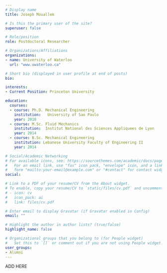 ```yaml
---
# Display name
title: Joseph Mouallem

# Is this the primary user of the site?
superuser: false

# Role/position
role: Postdoctoral Researcher

# Organizations/Affiliations
organizations:
- name: University of Waterloo
  url: "www.uwaterloo.ca"

# Short bio (displayed in user profile at end of posts)
bio:

interests:
- Current Position: Princeton University 

education:
  courses:
  - course: Ph.D. Mechanical Engineering
    institution:   University of Sao Paulo
    year: 2018
  - course: M.Sc. Fluid Mechanics
    institution:  Institut National des Sciences Appliquees de Lyon
    year: 2014
  - course: B.Sc. Mechanical Engineering
    institution: Lebanese University Faculty of Engineering II
    year: 2014

# Social/Academic Networking
# For available icons, see: https://sourcethemes.com/academic/docs/page-builder/#icons
#   For an email link, use "fas" icon pack, "envelope" icon, and a link in the
#   form "mailto:your-email@example.com" or "#contact" for contact widget.
social:

# Link to a PDF of your resume/CV from the About widget.
# To enable, copy your resume/CV to `static/files/cv.pdf` and uncomment the lines below.
# - icon: cv
#   icon_pack: ai
#   link: files/cv.pdf

# Enter email to display Gravatar (if Gravatar enabled in Config)
email: ""

# Highlight the author in author lists? (true/false)
highlight_name: false

# Organizational groups that you belong to (for People widget)
#   Set this to `[]` or comment out if you are not using People widget.
user_groups:
- Alumni
---
```


ADD HERE
